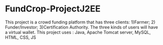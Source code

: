 # FundCrop-ProjectJ2EE
This project is a crowd funding platform that has three clients: 1)Farmer; 2) Funder/Investor; 3)Certification Authority. The three kinds of users will have a virtual wallet. This project uses :  Java, Apache Tomcat server, MySQL, HTML, CSS, JS
